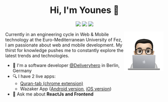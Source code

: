 
<h1 align="center">Hi, I'm Younes 👋</h1>
<p align="center">
    <a href="https://twitter.com/youneshim_i"><img src="https://img.shields.io/badge/twitter-%231FA1F1?style=flat&logo=twitter&logoColor=white"/></a>
    <a href="https://www.linkedin.com/in/younes-shimi"><img src="https://img.shields.io/badge/linkedin-%230177B5?style=flat&logo=linkedin&logoColor=white"/></a>
    <a href="https://www.instagram.com/younes_shimi/"><img src="https://img.shields.io/badge/instagram-%23E4415F?style=flat&logo=instagram&logoColor=white"/></a>
  </p>
  
  <img src="https://github.com/youneshimi/youneshimi/blob/main/profile-img.png" align="right" width="25%"/>

Currently in an engineering cycle in Web & Mobile technology at the Euro-Mediterranean University of Fez, I am passionate about web and mobile development.  My thirst for knowledge pushes me to constantly explore the latest trends and technologies.

- 🔭 I'm a software developer [@Deliveryhero](https://www.deliveryhero.com/) in Berlin, Germany
- 🔍 I have 2 live apps: 
  - [Quran-tab (chrome extension)](https://chrome.google.com/webstore/detail/quran-tab/afaihcdgkjebgabomemccdneglknjkdd)
  - Wazaker App ([Android version](https://play.google.com/store/apps/details?id=com.wazakerdailyaya&gl=DE), [iOS version](https://apps.apple.com/app/apple-store/id1453500014))
- 💬 Ask me about **ReactJs and Frontend**
